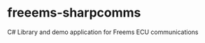 freeems-sharpcomms
==================

C# Library and demo application for Freems ECU communications